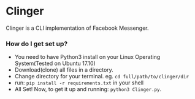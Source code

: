 # Clinger #

Clinger is a CLI implementation of Facebook Messenger.

### How do I get set up? ###

* You need to have Python3 install on your Linux Operating System(Tested on Ubuntu 17.10)
* Download(clone) all files in a directory.
* Change directory for your terminal. eg. ``cd full/path/to/clinger/dir``
* run: ``pip install -r requirements.txt`` in your shell
* All Set! Now, to get it up and running: ``python3 Clinger.py``.